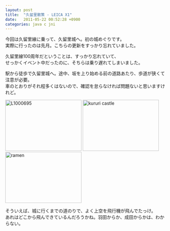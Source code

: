 ```yaml
---
layout: post
title:  "久留里散策 - LEICA X1"
date:   2011-05-22 00:52:28 +0900
categories: java c jni
---
```

今回は久留里線に乗って、久留里城へ。初の城めぐりです。  
実際に行ったのは先月。こちらの更新をすっかり忘れていました。  

久留里線100周年だということは、すっかり忘れていて、  
せっかくイベント中だったのに、そちらは乗り遅れてしまいました。  

駅から徒歩で久留里城へ。途中、坂を上り始める前の道路あたり、歩道が狭くて注意が必要。  
車のとおりがそれ程多くはないので、確認を怠らなければ問題ないと思いますけれど。  


<a href="http://www.flickr.com/photos/69810711@N06/6920643731/" title="L1000695 by qtakamitsu, on Flickr"><img src="http://farm8.staticflickr.com/7059/6920643731_bfa566d36b_m.jpg" width="240" height="161" alt="L1000695"></a>
<a href="http://www.flickr.com/photos/69810711@N06/6774539720/" title="kururi castle  by qtakamitsu, on Flickr"><img src="http://farm8.staticflickr.com/7186/6774539720_c08259a7bb_m.jpg" width="240" height="161" alt="kururi castle "></a>
<a href="http://www.flickr.com/photos/69810711@N06/6774542880/" title="ramen by qtakamitsu, on Flickr"><img src="http://farm8.staticflickr.com/7210/6774542880_a50a69e48d_m.jpg" width="240" height="161" alt="ramen"></a>

そういえば、城に行くまでの道のりで、よく上空を飛行機が飛んでたっけ。  
あれはどこから飛んできているんだろうかね。羽田からか、成田からかは、わからない。
